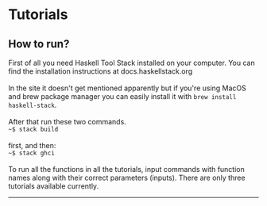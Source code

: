 # Tutorials
## How to run?
First of all you need Haskell Tool Stack installed on your computer. You can find the installation instructions at docs.haskellstack.org<br><br>
In the site it doesn't get mentioned apparently but if you're using MacOS and brew package manager you can easily install it with `brew install haskell-stack`.<br><br>
After that run these two commands. <br>
`
~$ stack build
`
<br><br>
first, and then:
<br>
`
~$ stack ghci
`
<br><br>
To run all the functions in all the tutorials, input commands with function names along with their correct parameters (inputs).
There are only three tutorials available currently.
***